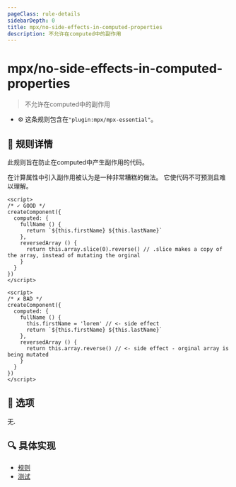 ```yaml
---
pageClass: rule-details
sidebarDepth: 0
title: mpx/no-side-effects-in-computed-properties
description: 不允许在computed中的副作用
---
```

# mpx/no-side-effects-in-computed-properties
> 不允许在computed中的副作用

- :gear: 这条规则包含在`"plugin:mpx/mpx-essential"`。

## :book: 规则详情

此规则旨在防止在computed中产生副作用的代码。

在计算属性中引入副作用被认为是一种非常糟糕的做法。 它使代码不可预测且难以理解。

<eslint-code-block :rules="{'mpx/no-side-effects-in-computed-properties': ['error']}">

```vue
<script>
/* ✓ GOOD */
createComponent({
  computed: {
    fullName () {
      return `${this.firstName} ${this.lastName}`
    },
    reversedArray () {
      return this.array.slice(0).reverse() // .slice makes a copy of the array, instead of mutating the orginal
    }
  }
})
</script>
```

</eslint-code-block>

<eslint-code-block :rules="{'mpx/no-side-effects-in-computed-properties': ['error']}">

```vue
<script>
/* ✗ BAD */
createComponent({
  computed: {
    fullName () {
      this.firstName = 'lorem' // <- side effect
      return `${this.firstName} ${this.lastName}`
    },
    reversedArray () {
      return this.array.reverse() // <- side effect - orginal array is being mutated
    }
  }
})
</script>
```

</eslint-code-block>

## :wrench: 选项

无.

## :mag: 具体实现

- [规则](https://github.com/mpx-ecology/eslint-plugin-mpx/blob/master/lib/rules/no-side-effects-in-computed-properties.js)
- [测试](https://github.com/mpx-ecology/eslint-plugin-mpx/blob/master/tests/lib/rules/no-side-effects-in-computed-properties.js)
